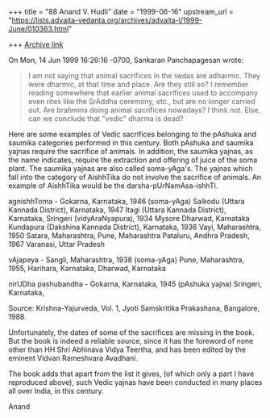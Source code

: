 +++
title = "88 Anand V. Hudli"
date = "1999-06-16"
upstream_url = "https://lists.advaita-vedanta.org/archives/advaita-l/1999-June/010363.html"

+++
[Archive link](https://lists.advaita-vedanta.org/archives/advaita-l/1999-June/010363.html)

On Mon, 14 Jun 1999 16:26:16 -0700, Sankaran Panchapagesan
<panchap at ICSL.UCLA.EDU> wrote:
>I am not saying that animal sacrifices in the vedas are adharmic. They
>were dharmic, at that time and place. Are they still so? I remember
>reading somewhere that earlier animal sacrifices used to accompany even
>rites like the SrAddha ceremony, etc., but are no longer carried out. Are
>brahmins doing animal sacrifices nowadays? I think not. Else, can we
>conclude that "vedic" dharma is dead?

 Here are some examples of Vedic sacrifices belonging to the pAshuka and
 saumika categories performed in this century. Both pAshuka and saumika
 yajnas require the sacrifice of animals. In addition, the saumika yajnas,
 as the name indicates, require the extraction and offering of juice of
 the soma plant. The saumika yajnas are also called soma-yAga's. The yajnas
 which fall into the category of AishhTika do not involve the sacrifice of
 animals. An example of AishhTika would be the darsha-pUrNamAsa-ishhTi.

 agnishhToma - Gokarna, Karnataka, 1946
 (soma-yAga)   Salkodu (Uttara Kannada District), Karnataka, 1947
               Itagi (Uttara Kannada District), Karnataka,
               Sringeri (vidyAraNyapura), 1934
               Mysore
               Dharwad, Karnataka
               Kundapura (Dakshina Kannada District), Karnataka, 1936
               Vayi, Maharashtra, 1950
               Satara, Maharashtra,
               Pune, Maharashtra
               Pataluru, Andhra Pradesh, 1967
               Varanasi, Uttar Pradesh

 vAjapeya -   Sangli, Maharashtra, 1938
 (soma-yAga)  Pune, Maharashtra, 1955,
              Harihara, Karnataka,
              Dharwad, Karnataka

 nirUDha pashubandha - Gokarna, Karnataka, 1945
 (pAshuka yajna)       Sringeri, Karnataka,


 Source: Krishna-Yajurveda, Vol. 1,  Jyoti Samskritika Prakashana,
         Bangalore, 1988.

 Unfortunately, the dates of some of the sacrifices are missing in the
 book. But the book is indeed a reliable source, since it has the foreword
 of none other than HH Shri Abhinava Vidya Teertha, and has been edited
 by the eminent Vidvan Rameshvara Avadhani.

 The book adds that apart from the list it gives, (of which only a part
 I have reproduced above), such Vedic yajnas have been conducted in many
 places all over India, in this century.


 Anand

